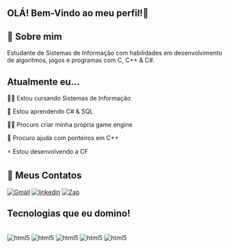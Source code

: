 ## OLÁ! Bem-Vindo ao meu perfil!👋



## 🚀 Sobre mim
Estudante de Sistemas de Informação com habilidades  em desenvolvimento de algoritmos, jogos e programas com C, C++ & C#. 


## Atualmente eu...

👩‍💻 Estou cursando Sistemas de Informação

🧠 Estou aprendendo C# & SQL

👯‍♀️ Procuro criar minha propria game engine

🤔 Procuro ajuda com ponteiros em C++

⚡️ Estou desenvolvendo a CF

## 🔗 Meus Contatos
[![Gmail](https://img.shields.io/badge/Gmail-D14836?style=for-the-badge&logo=gmail&logoColor=white)](mailto:ryanmesquitadamasceno@gmail.com?subject=ryanmesquitadamasceno@gmail.com&body=ryanmesquitadamasceno@gmail.com)
[![linkedin](https://img.shields.io/badge/linkedin-0A66C2?style=for-the-badge&logo=linkedin&logoColor=white)](https://www.linkedin.com/in/ryan-damasceno-823285288/)
[![Zap](https://img.shields.io/badge/WhatsApp-25D366?style=for-the-badge&logo=whatsapp&logoColor=white)](https://wa.me/qr/BBRYFKR7HDGXJ1)

## Tecnologias que eu domino!

<div style = "display: inline_block"></br>

<img align = "center" alt="html5" src="https://img.shields.io/badge/C%23-239120?style=for-the-badge&logo=c-sharp&logoColor=white"> 
<img align = "center" alt="html5" src="https://img.shields.io/badge/C-00599C?style=for-the-badge&logo=c&logoColor=white">
<img align = "center" alt="html5" src=https://img.shields.io/badge/C%2B%2B-00599C?style=for-the-badge&logo=c%2B%2B&logoColor=white">
<img align = "center" alt="html5" src="https://img.shields.io/badge/Lua-2C2D72?style=for-the-badge&logo=lua&logoColor=white">
<img align = "center" alt="html5" src="https://img.shields.io/badge/MySQL-00000F?style=for-the-badge&logo=mysql&logoColor=white">
</div>
